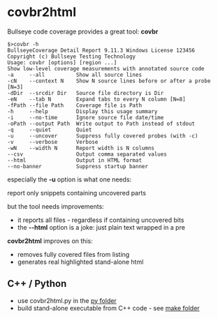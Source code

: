 # covbr2html

Bullseye code coverage provides a great tool: **covbr**

```shell
$>covbr -h
BullseyeCoverage Detail Report 9.11.3 Windows License 123456
Copyright (c) Bullseye Testing Technology
Usage: covbr [options] [region ...]
Show low-level coverage measurements with annotated source code
-a     --all          Show all source lines
-cN    --context N    Show N source lines before or after a probe [N=3]
-dDir  --srcdir Dir   Source file directory is Dir
-eN    --tab N        Expand tabs to every N column [N=8]
-fPath --file Path    Coverage file is Path
-h     --help         Display this usage summary
-i     --no-time      Ignore source file date/time
-oPath --output Path  Write output to Path instead of stdout
-q     --quiet        Quiet
-u     --uncover      Suppress fully covered probes (with -c)
-v     --verbose      Verbose
-wN    --width N      Report width is N columns
--csv                 Output comma separated values
--html                Output in HTML format
--no-banner           Suppress startup banner
```

especially the **-u** option is what one needs:

report only snippets containing uncovered parts

but the tool needs improvements:
-   it reports all files - regardless if containing uncovered bits
-   the **--html** option is a joke: just plain text wrapped in a pre

**covbr2html** improves on this:
-   removes fully covered files from listing
-   generates real highlighted stand-alone html 

## C++ / Python
-   use covbr2html.py in the [py folder](py)
-   build stand-alone executable from C++ code - see [make folder](make)



